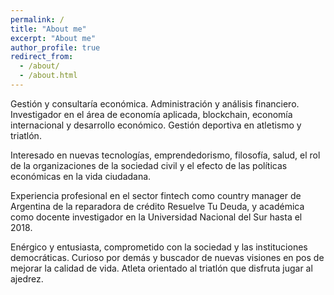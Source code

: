 ```yaml
---
permalink: /
title: "About me"
excerpt: "About me"
author_profile: true
redirect_from: 
  - /about/
  - /about.html
---
```



Gestión y consultaría económica. Administración y análisis financiero. Investigador en el área de economía aplicada, blockchain, economía internacional y desarrollo económico. Gestión deportiva en atletismo y triatlón.

Interesado en nuevas tecnologías, emprendedorismo, filosofía, salud, el rol de la organizaciones de la sociedad civil y el efecto de las políticas económicas en la vida ciudadana.

Experiencia profesional en el sector fintech como country manager de Argentina de la reparadora de crédito Resuelve Tu Deuda, y académica como docente investigador en la Universidad Nacional del Sur hasta el 2018.

Enérgico y entusiasta, comprometido con la sociedad y las instituciones democráticas. Curioso por demás y buscador de nuevas visiones en pos de mejorar la calidad de vida. Atleta orientado al triatlón que disfruta jugar al ajedrez.

